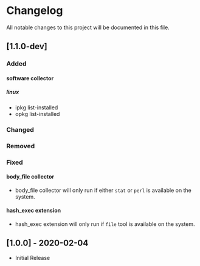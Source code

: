 # Changelog
All notable changes to this project will be documented in this file.

## [1.1.0-dev]

### Added
#### software collector
##### linux
- ipkg list-installed
- opkg list-installed

### Changed

### Removed

### Fixed

#### body_file collector
- body_file collector will only run if either ```stat``` or ```perl``` is available on the system.
#### hash_exec extension
- hash_exec extension will only run if ```file``` tool is available on the system.

## [1.0.0] - 2020-02-04
- Initial Release
